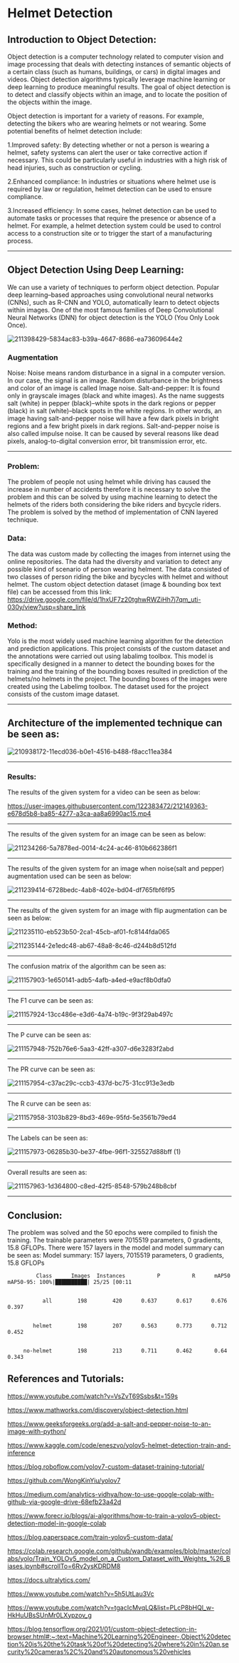 
# Helmet Detection

## Introduction to Object Detection:

Object detection is a computer technology related to computer vision and image processing that deals with detecting instances of semantic objects of a certain class (such as humans, buildings, or cars) in digital images and videos. Object detection algorithms typically leverage machine learning or deep learning to produce meaningful results. The goal of object detection is to detect and classify objects within an image, and to locate the position of the objects within the image.

Object detection is important for a variety of reasons. For example, detecting the bikers who are wearing helmets or not wearing. Some potential benefits of helmet detection include:

1.Improved safety: By detecting whether or not a person is wearing a helmet, safety systems can alert the user or take corrective action if necessary. This could be particularly useful in industries with a high risk of head injuries, such as construction or cycling.

2.Enhanced compliance: In industries or situations where helmet use is required by law or regulation, helmet detection can be used to ensure compliance.

3.Increased efficiency: In some cases, helmet detection can be used to automate tasks or processes that require the presence or absence of a helmet. For example, a helmet detection system could be used to control access to a construction site or to trigger the start of a manufacturing process.

------

## Object Detection Using Deep Learning:
We can use a variety of techniques to perform object detection. Popular deep learning–based approaches using convolutional neural networks (CNNs), such as R-CNN and YOLO, automatically learn to detect objects within images. One of the most famous families of Deep Convolutional Neural Networks (DNN) for object detection is the YOLO (You Only Look Once).

![211398429-5834ac83-b39a-4647-8686-ea73609644e2](https://user-images.githubusercontent.com/122383472/212159595-233a59a0-f06f-4a7a-b22b-3a025e5283ab.jpg)


### Augmentation
Noise: 
Noise means random disturbance in a signal in a computer version. In our case, the signal is an image. Random disturbance in the brightness and color of an image is called Image noise.
Salt-and-pepper:
It is found only in grayscale images (black and white images). As the name suggests salt (white) in pepper (black)–white spots in the dark regions or pepper (black) in salt (white)–black spots in the white regions. In other words, an image having salt-and-pepper noise will have a few dark pixels in bright regions and a few bright pixels in dark regions. Salt-and-pepper noise is also called impulse noise. It can be caused by several reasons like dead pixels, analog-to-digital conversion error, bit transmission error, etc.

------

### Problem:
The problem of people not using helmet while driving has caused the increase in number of accidents therefore it is necessary to solve the problem and this can be solved by using machine learning to detect the helmets of the riders both considering the bike riders and bycycle riders. The problem is solved by the method of implementation of CNN layered technique.

### Data:

The data was custom made by collecting the images from internet using the online repositories. The data had the diversity and variation to detect any possible kind of scenario of person wearing helment. The data consisted of two classes of person riding the bike and bycycles with helmet and without helmet. The custom object detection dataset (image & bounding box text file) can be accessed from this link: <https://drive.google.com/file/d/1hxUF7z20tghwRWZiHh7j7qm_uti-030y/view?usp=share_link>

### Method:

Yolo is the most widely used machine learning algorithm for the detection and prediction applications. This project consists of the custom dataset and the annotations were carried out using labalimg toolbox. This model is specifically designed in a manner to detect the bounding boxes for the training and the training of the bounding boxes resulted in prediction of the helmets/no helmets in the project. The bounding boxes of the images were created using the Labelimg toolbox. The dataset used for the project consists of the custom image dataset.

------

## Architecture of the implemented technique can be seen as:



![210938172-11ecd036-b0e1-4516-b488-f8acc11ea384](https://user-images.githubusercontent.com/122383472/212159486-5b0c88c9-6e57-4d53-8106-e8c87eab0820.jpg)

------


### Results:

The results of the given system for a video can be seen as below:



<https://user-images.githubusercontent.com/122383472/212149363-e678d5b8-ba85-4277-a3ca-aa8a6990ac15.mp4>

------


The results of the given system for an image can be seen as below:

![211234266-5a7878ed-0014-4c24-ac46-810b662386f1](https://user-images.githubusercontent.com/122383472/212150245-7ecc8796-11d1-41fc-9f0f-aaf8972ab339.jpg)

------

The results of the given system for an image when noise(salt and pepper) augmentation used can be seen as below: 

![211239414-6728bedc-4ab8-402e-bd04-df765fbf6f95](https://user-images.githubusercontent.com/122383472/212150446-81dec81e-9f35-41bd-9fb3-fced5db3bf73.jpg)

------


The results of the given system for an image with flip augmentation can be seen as below:

![211235110-eb523b50-2ca1-45cb-af01-fc8144fda065](https://user-images.githubusercontent.com/122383472/212150752-8c71079e-0cdf-4404-a74f-3f212d10b5ce.jpg)


![211235144-2e1edc48-ab67-48a8-8c46-d244b8d512fd](https://user-images.githubusercontent.com/122383472/212150773-818c9276-8d81-46a6-bc65-408e1f10a1fa.jpg)


------

The confusion matrix of the algorithm can be seen as: 

![211157903-1e650141-adb5-4afb-a4ed-e9acf8b0dfa0](https://user-images.githubusercontent.com/122383472/212166194-421c3446-c4f5-40f6-a21a-b45a41397f9f.jpg)


------

The F1 curve can be seen as: 


![211157924-13cc486e-e3d6-4a74-b19c-9f3f29ab497c](https://user-images.githubusercontent.com/122383472/212166333-5312e02e-306b-47eb-b2af-81b417767987.jpg)

------

The P curve can be seen as:

![211157948-752b76e6-5aa3-42ff-a307-d6e3283f2abd](https://user-images.githubusercontent.com/122383472/212166438-9412e1cf-aad8-4757-bea9-1e76bdc2cf29.jpg)

------

The PR curve can be seen as:

![211157954-c37ac29c-ccb3-437d-bc75-31cc913e3edb](https://user-images.githubusercontent.com/122383472/212166578-071c256a-8bc7-4c17-8a51-3ad1f22c7f3a.jpg)


------

The R curve can be seen as:

![211157958-3103b829-8bd3-469e-95fd-5e3561b79ed4](https://user-images.githubusercontent.com/122383472/212166752-34a7b16b-a0a6-44b4-8255-700bf537767f.jpg)

------

The Labels can be seen as:

![211157973-06285b30-be37-4fbe-96f1-325527d88bff (1)](https://user-images.githubusercontent.com/122383472/212166822-046b40cf-a288-4433-8787-a62133468209.jpg)

------

Overall results are seen as:

![211157963-1d364800-c8ed-42f5-8548-579b248b8cbf](https://user-images.githubusercontent.com/122383472/212166946-1ed05264-b9e7-42cf-a651-59c39ed4ba6b.png)

------


## Conclusion:

The problem was solved and the 50 epochs were compiled to finish the training. The trainable parameters were 7015519 parameters, 0 gradients, 15.8 GFLOPs. There were 157 layers in the model and model summary can be seen as: Model summary: 157 layers, 7015519 parameters, 0 gradients, 15.8 GFLOPs


             Class      Images  Instances          P          R      mAP50   mAP50-95: 100%|██████████| 25/25 [00:11
             
             
               all        198        420      0.637      0.617      0.676      0.397
               
               
            helmet        198        207      0.563      0.773      0.712      0.452
            
            
         no-helmet        198        213      0.711      0.462       0.64      0.343
         
         
         
         
## References and Tutorials:

<https://www.youtube.com/watch?v=VsZvT69Ssbs&t=159s>

<https://www.mathworks.com/discovery/object-detection.html>

<https://www.geeksforgeeks.org/add-a-salt-and-pepper-noise-to-an-image-with-python/>

<https://www.kaggle.com/code/eneszvo/yolov5-helmet-detection-train-and-inference>

<https://blog.roboflow.com/yolov7-custom-dataset-training-tutorial/>

<https://github.com/WongKinYiu/yolov7>

<https://medium.com/analytics-vidhya/how-to-use-google-colab-with-github-via-google-drive-68efb23a42d>

<https://www.forecr.io/blogs/ai-algorithms/how-to-train-a-yolov5-object-detection-model-in-google-colab>

<https://blog.paperspace.com/train-yolov5-custom-data/>

<https://colab.research.google.com/github/wandb/examples/blob/master/colabs/yolo/Train_YOLOv5_model_on_a_Custom_Dataset_with_Weights_%26_Biases.ipynb#scrollTo=6Rv2ysKDRDM8>

<https://docs.ultralytics.com/>

<https://www.youtube.com/watch?v=5h5UtLau3Vc>

<https://www.youtube.com/watch?v=tgacIcMvqLQ&list=PLcP8bHQl_w-HkHuUBsSUnMr0LXypzov_g>

<https://blog.tensorflow.org/2021/01/custom-object-detection-in-browser.html#:~:text=Machine%20Learning%20Engineer-,Object%20detection%20is%20the%20task%20of%20detecting%20where%20in%20an,security%20cameras%2C%20and%20autonomous%20vehicles>


